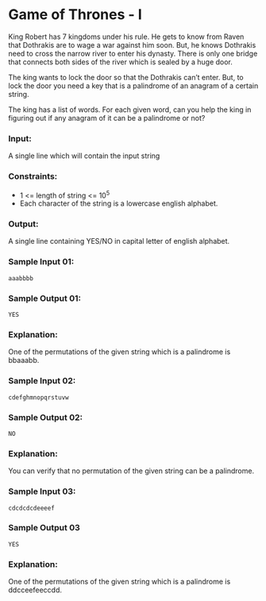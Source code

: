 Game of Thrones - I
===================

King Robert has 7 kingdoms under his rule. He gets to know from Raven that Dothrakis are to wage a war against him soon. But, he knows Dothrakis need to cross the narrow river to enter his dynasty. There is only one bridge that connects both sides of the river which is sealed by a huge door.

The king wants to lock the door so that the Dothrakis can’t enter. But, to lock the door you need a key that is a palindrome of an anagram of a certain string.

The king has a list of words. For each given word, can you help the king in figuring out if any anagram of it can be a palindrome or not?

### Input:

A single line which will contain the input string

### Constraints:

* 1 <= length of string <= 10<sup>5</sup>
* Each character of the string is a lowercase english alphabet.

### Output:

A single line containing YES/NO in capital letter of english alphabet.

### Sample Input 01:

    aaabbbb

### Sample Output 01:

    YES

### Explanation:

One of the permutations of the given string which is a palindrome is bbaaabb. 

### Sample Input 02:

    cdefghmnopqrstuvw

### Sample Output 02:

    NO

### Explanation:

You can verify that no permutation of the given string can be a palindrome. 

### Sample Input 03:

    cdcdcdcdeeeef

### Sample Output 03

    YES

### Explanation:

One of the permutations of the given string which is a palindrome is ddcceefeeccdd.